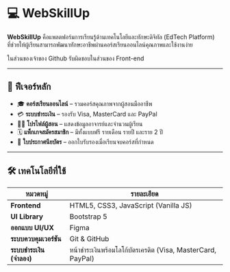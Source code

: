 # 💻 WebSkillUp

**WebSkillUp** คือแพลตฟอร์มการเรียนรู้ด้านเทคโนโลยีและทักษะดิจิทัล (EdTech Platform)  
ที่ช่วยให้ผู้เรียนสามารถพัฒนาทักษะอาชีพผ่านคอร์สเรียนออนไลน์คุณภาพและใช้งานง่าย

ในส่วนของเจ้าของ Github รับผิดชอบในส่วนของ Front-end

---

## 🚀 ฟีเจอร์หลัก

- 🎓 **คอร์สเรียนออนไลน์** – รวมคอร์สคุณภาพจากผู้สอนมืออาชีพ  
- 💳 **ระบบชำระเงิน** – รองรับ Visa, MasterCard และ PayPal  
- 🧑‍🏫 **โปรไฟล์ผู้สอน** – แสดงข้อมูลอาจารย์และจำนวนผู้เรียน  
- 🗓️ **แพ็กเกจสมัครสมาชิก** – มีทั้งแบบฟรี รายเดือน รายปี และราย 2 ปี  
- 📜 **ใบประกาศนียบัตร** – ออกใบรับรองเมื่อเรียนจบคอร์สที่กำหนด  

---

## 🛠️ เทคโนโลยีที่ใช้

| หมวดหมู่ | รายละเอียด |
|-----------|-------------|
| **Frontend** | HTML5, CSS3, JavaScript (Vanilla JS) |
| **UI Library** | Bootstrap 5 |
| **ออกแบบ UI/UX** | Figma |
| **ระบบควบคุมเวอร์ชัน** | Git & GitHub |
| **ระบบชำระเงิน (จำลอง)** | หน้าชำระเงินพร้อมโลโก้บัตรเครดิต (Visa, MasterCard, PayPal) |
